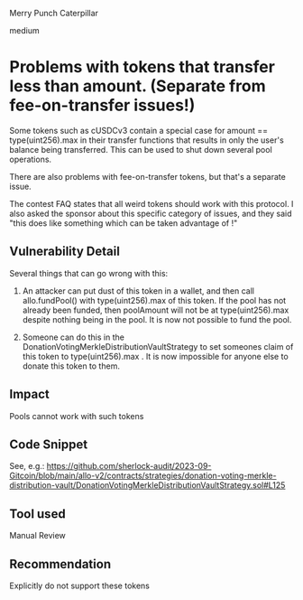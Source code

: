 Merry Punch Caterpillar

medium

# Problems with tokens that transfer less than amount. (Separate from fee-on-transfer issues!)

Some tokens such as cUSDCv3  contain a special case for amount == type(uint256).max in their transfer functions that results in only the user's balance being transferred. This can be used to shut down several pool operations.

There are also problems with fee-on-transfer tokens, but that's a separate issue.

The contest FAQ states that all weird tokens should work with this protocol. I also asked the sponsor about this specific category of issues, and they said "this does like something which can be taken advantage of !"

## Vulnerability Detail

Several things that can go wrong with this:

1. An attacker can put dust of this token in a wallet, and then call allo.fundPool() with type(uint256).max of this token. If the pool has not already been funded, then poolAmount will not be at type(uint256).max  despite nothing being in the pool. It is now not possible to fund the pool.

2. Someone can do this in the DonationVotingMerkleDistributionVaultStrategy to set someones claim of this token to type(uint256).max . It is now impossible for anyone else to donate this token to them.

## Impact

Pools cannot work with such tokens

## Code Snippet

See, e.g.: https://github.com/sherlock-audit/2023-09-Gitcoin/blob/main/allo-v2/contracts/strategies/donation-voting-merkle-distribution-vault/DonationVotingMerkleDistributionVaultStrategy.sol#L125

## Tool used

Manual Review

## Recommendation

Explicitly do not support these tokens